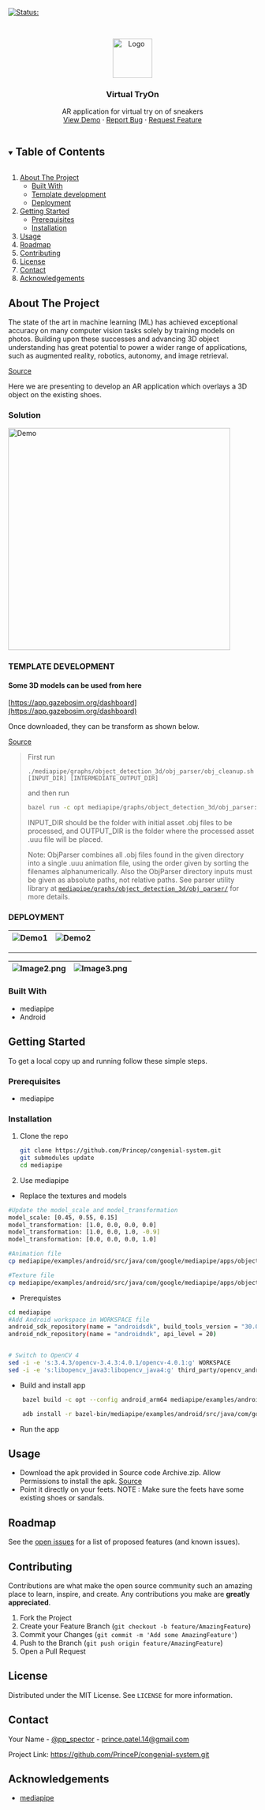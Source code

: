 [![Status: ](https://img.shields.io/badge/Status-Inprogress-red)](https://img.shields.io/badge/Status-Inprogress-red)

<!-- PROJECT LOGO -->

<br />
<p align="center">
  <a href="https://github.com/Princep/congenial-system">
    <img src="images/logo.png" alt="Logo" width="80" height="80">
  </a>

  <h3 align="center">Virtual TryOn</h3>

  <p align="center">
    AR application for virtual try on of sneakers
    <br />
    <a href="https://github.com/PrinceP/congenial-system/demo1.mp4">View Demo</a>
    ·
    <a href="https://github.com/PrinceP/congenial-system/issues">Report Bug</a>
    ·
    <a href="https://github.com/PrinceP/congenial-system/issues">Request Feature</a>
  </p>
</p>

<!-- TABLE OF CONTENTS -->

<details open="open">
  <summary><h2 style="display: inline-block">Table of Contents</h2></summary>
  <ol>
    <li>
      <a href="#about-the-project">About The Project</a>
      <ul>
        <li><a href="#built-with">Built With</a></li>
        <li><a href="#template-development">Template development</a></li>
        <li><a href="#deployment">Deployment</a></li>
      </ul>
    </li>
    <li>
      <a href="#getting-started">Getting Started</a>
      <ul>
        <li><a href="#prerequisites">Prerequisites</a></li>
        <li><a href="#installation">Installation</a></li>
      </ul>
    </li>
    <li><a href="#usage">Usage</a></li>
    <li><a href="#roadmap">Roadmap</a></li>
    <li><a href="#contributing">Contributing</a></li>
    <li><a href="#license">License</a></li>
    <li><a href="#contact">Contact</a></li>
    <li><a href="#acknowledgements">Acknowledgements</a></li>
  </ol>
</details>

<!-- ABOUT THE PROJECT -->

## About The Project

The state of the art in machine learning (ML) has achieved exceptional accuracy on many computer vision tasks solely by training models on photos. Building upon these successes and advancing 3D object understanding has great potential to power a wider range of applications, such as augmented reality, robotics, autonomy, and image retrieval.

[Source](https://ai.googleblog.com/2020/11/announcing-objectron-dataset.html)

Here we are presenting to develop an AR application which overlays a 3D object on the existing shoes.

### Solution

<img src="images/image1.png" alt="Demo" height=450>

### **TEMPLATE DEVELOPMENT**

#### **Some 3D models can be used from here**

[https://app.gazebosim.org/dashboard](https://app.gazebosim.org/dashboard)

Once downloaded, they can be transform as shown below.

[Source](https://github.com/google/mediapipe/blob/master/docs/solutions/objectron.md)

> First run
>
> ```shell
> ./mediapipe/graphs/object_detection_3d/obj_parser/obj_cleanup.sh [INPUT_DIR] [INTERMEDIATE_OUTPUT_DIR]
> ```
> and then run
>
> ```bash
> bazel run -c opt mediapipe/graphs/object_detection_3d/obj_parser:ObjParser -- input_dir=[INTERMEDIATE_OUTPUT_DIR] output_dir=[OUTPUT_DIR]
> ```
> INPUT_DIR should be the folder with initial asset .obj files to be processed,
> and OUTPUT_DIR is the folder where the processed asset .uuu file will be placed.
>
> Note: ObjParser combines all .obj files found in the given directory into a
> single .uuu animation file, using the order given by sorting the filenames alphanumerically. Also the ObjParser directory inputs must be given as
> absolute paths, not relative paths. See parser utility library at [`mediapipe/graphs/object_detection_3d/obj_parser/`](https://github.com/google/mediapipe/tree/master/mediapipe/graphs/object_detection_3d/obj_parser/) for more details.


### **DEPLOYMENT**


| <img src="images/demo1.gif" alt="Demo1"> | <img src="images/demo2.gif" alt="Demo2" > |
|--------|-----------|

---------------------------

 ![Image2.png](images/image2.png) | ![Image3.png](images/image3.png) |
:------------------------------: | :------------------------------: |

### Built With

*   mediapipe
*   Android

<!-- GETTING STARTED -->

## Getting Started

To get a local copy up and running follow these simple steps.

### Prerequisites

*   mediapipe

### Installation

1.  Clone the repo
    ```sh
    git clone https://github.com/Princep/congenial-system.git
    git submodules update
    cd mediapipe
    ```

2.  Use mediapipe

* Replace the textures and models
```bash
#Update the model_scale and model_transformation
model_scale: [0.45, 0.55, 0.15]
model_transformation: [1.0, 0.0, 0.0, 0.0]
model_transformation: [1.0, 0.0, 1.0, -0.9]
model_transformation: [0.0, 0.0, 0.0, 1.0]

#Animation file
cp mediapipe/examples/android/src/java/com/google/mediapipe/apps/objectdetection3d/assets/sneaker/model.obj.uuu mediapipe/examples/android/src/java/com/google/mediapipe/apps/objectdetection3d/assets/box.obj.uuu

#Texture file
cp mediapipe/examples/android/src/java/com/google/mediapipe/apps/objectdetection3d/assets/sneaker/texture.jpg mediapipe/examples/android/src/java/com/google/mediapipe/apps/objectdetection3d/assets/texture.jpg
```
* Prerequistes

```bash
cd mediapipe
#Add Android workspace in WORKSPACE file
android_sdk_repository(name = "androidsdk", build_tools_version = "30.0.2")
android_ndk_repository(name = "androidndk", api_level =	20)


# Switch to OpenCV 4
sed -i -e 's:3.4.3/opencv-3.4.3:4.0.1/opencv-4.0.1:g' WORKSPACE
sed -i -e 's:libopencv_java3:libopencv_java4:g' third_party/opencv_android.BUILD
```

* Build and install app
```bash
    bazel build -c opt --config android_arm64 mediapipe/examples/android/src/java/com/google/mediapipe/apps/objectdetection3d:objectdetection3d

    adb install -r bazel-bin/mediapipe/examples/android/src/java/com/google/mediapipe/apps/objectdetection3d/objectdetection3d.apk
```
 

*   Run the app

<!-- USAGE EXAMPLES -->

## Usage

*   Download the apk provided in Source code Archive.zip. Allow Permissions to install the apk. [Source](https://he-s3.s3.amazonaws.com/media/sprint/live-love-be/team/1504377/f78de20archive.zip)
*   Point it directly on your feets. NOTE : Make sure the feets have some existing shoes or sandals.

<!-- ROADMAP -->

## Roadmap

See the [open issues](https://github.com/Princep/congenial-system/issues) for a list of proposed features (and known issues).

<!-- CONTRIBUTING -->

## Contributing

Contributions are what make the open source community such an amazing place to learn, inspire, and create. Any contributions you make are **greatly appreciated**.

1.  Fork the Project
2.  Create your Feature Branch (`git checkout -b feature/AmazingFeature`)
3.  Commit your Changes (`git commit -m 'Add some AmazingFeature'`)
4.  Push to the Branch (`git push origin feature/AmazingFeature`)
5.  Open a Pull Request

<!-- LICENSE -->

## License

Distributed under the MIT License. See `LICENSE` for more information.

<!-- CONTACT -->

## Contact

Your Name - [@pp_spector](https://twitter.com/pp_spector) - prince.patel.14@gmail.com

Project Link: <https://github.com/PrinceP/congenial-system.git>

<!-- ACKNOWLEDGEMENTS -->

## Acknowledgements

*   [mediapipe](https://github.com/google/mediapipe)

<!-- MARKDOWN LINKS & IMAGES -->

<!-- https://www.markdownguide.org/basic-syntax/#reference-style-links -->

[contributors-shield]: https://img.shields.io/github/contributors/Princep/repo.svg?style=for-the-badge

[contributors-url]: https://github.com/Princep/congenial-system/graphs/contributors

[forks-shield]: https://img.shields.io/github/forks/Princep/repo.svg?style=for-the-badge

[forks-url]: https://github.com/Princep/congenial-system/network/members

[stars-shield]: https://img.shields.io/github/stars/Princep/repo.svg?style=for-the-badge

[stars-url]: https://github.com/Princep/congenial-system/stargazers

[issues-shield]: https://img.shields.io/github/issues/Princep/repo.svg?style=for-the-badge

[issues-url]: https://github.com/Princep/congenial-system/issues

[license-shield]: https://img.shields.io/github/license/Princep/repo.svg?style=for-the-badge

[license-url]: https://github.com/PrinceP/congenial-system/blob/main/LICENSE

[linkedin-shield]: https://img.shields.io/badge/-LinkedIn-black.svg?style=for-the-badge&logo=linkedin&colorB=555

[linkedin-url]: https://linkedin.com/in/princecv
